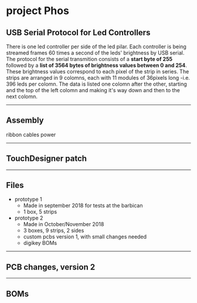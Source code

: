 project Phos
===

USB Serial Protocol for Led Controllers
---
There is one led controller per side of the led pilar.
Each controller is being streamed frames 60 times a second of the leds' brightness by USB serial.
The protocol for the serial transmition consists of a __start byte of 255__ followed by a __list of 3564 bytes of brightness values between 0 and 254__.
These brightness values correspond to each pixel of the strip in series. The strips are arranged in 9 colomns, each with 11 modules of 36pixels long -i.e. 396 leds per colomn.
The data is listed one colomn after the other, starting and the top of the left colomn and making it's way down and then to the next colomn.
___
Assembly
---
ribbon cables
power



___
TouchDesigner patch
---



___
Files
---
- prototype 1
  - Made in september 2018 for tests at the barbican
  - 1 box, 5 strips
- prototype 2
  - Made in October/November 2018
  - 3 boxes, 9 strips, 2 sides
  - custom pcbs version 1, with small changes needed
  - digikey BOMs

___
PCB changes, version 2
---

___
BOMs
---
